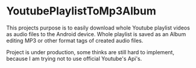 # YoutubePlaylistToMp3Album

This projects purpose is to easily download whole Youtube playlist videos as audio files to the Android device.
Whole playlist is saved as an Album editing MP3 or other format tags of created audio files.

Project is under production, some thinks are still hard to implement, because I am trying not to use official Youtube's Api's.
